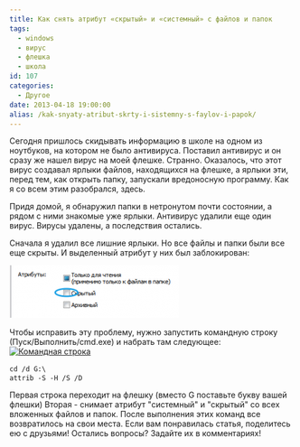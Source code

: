 ```yaml
---
title: Как снять атрибут «скрытый» и «системный» с файлов и папок
tags:
  - windows
  - вирус
  - флешка
  - школа
id: 107
categories:
  - Другое
date: 2013-04-18 19:00:00
alias: /kak-snyaty-atribut-skrty-i-sistemny-s-faylov-i-papok/
---
```


Сегодня пришлось скидывать информацию в школе на одном из ноутбуков, на котором не было антивируса. Поставил антивирус и он сразу же нашел вирус на моей флешке. Странно. Оказалось, что этот вирус создавал ярлыки файлов, находящихся на флешке, а ярлыки эти, перед тем, как открыть папку, запускали вредоносную программу. Как я со всем этим разобрался, здесь. <!--more-->

Придя домой, я обнаружил папки в нетронутом почти состоянии, а рядом с ними знакомые уже ярлыки. Антивирус удалили еще один вирус. Вирусы удалены, а последствия остались. 

Сначала я удалил все лишние ярлыки. Но все файлы и папки были все еще скрыты. И выделенный атрибут у них был заблокирован: 

[![](/content/2013/04/Image-0011-300x93.png)](http://atnartur.ru/wp-content/uploads/2013/04/Image-0011.png) 

Чтобы исправить эту проблему, нужно запустить командную строку (Пуск/Выполнить/cmd.exe) и набрать там следующее: [![Командная строка](http://atnartur.ru/wp-content/uploads/2013/04/Image-0002.png)](http://atnartur.ru/wp-content/uploads/2013/04/Image-0002.png) 

```
cd /d G:\ 
attrib -S -H /S /D
```

Первая строка переходит на флешку (вместо G поставьте букву вашей флешки) Вторая - снимает атрибут "системный" и "скрытый" со всех вложенных файлов и папок. После выполнения этих команд все возвратилось на свои места. Если вам понравилась статья, поделитесь ею с друзьями! Остались вопросы? Задайте их в комментариях!